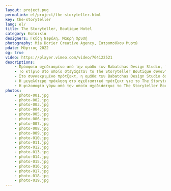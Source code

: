 ```yaml
---
layout: project.pug
permalink: el/project/the-storyteller.html
key: the-storyteller
lang: el/
title: The Storyteller, Boutique Hotel
category: Κατοικία
designers: Γκύζη Νεφέλη, Μακρή Χρυσή
photography: Mia Dorier Creative Agency, Ιατροπούλου Μυρτώ
pdate: Μάρτιος 2022
og: true
video: https://player.vimeo.com/video/764122521
descriptions:
    - Πρόσφατα σχεδιασμένο από την ομάδα των Babatchas Design Studio, το The Storyteller Boutique Hotel στα Μετέωρα συνδυάζει την πνευματικότητα της μοναστηριακής ζωής με τη λαϊκή αρχοντιά του τόπου.  
    - Το κτίριο στο οποίο στεγάζεται το The Storyteller Boutique συναντάται δίπλα στο δημαρχείο και τη δημοτική βιβλιοθήκη της πόλης. Πέντε διαφορετικά δωμάτια, όλα σε γήινους τόνους, διαμορφώθηκαν πρόσφατα με βασική έμπνευση το απαράμιλλης ομορφιάς τοπίο των Μετεώρων. Η ζεστή, σπιτική αίσθηση του ξενοδοχείου ολοκληρώνεται μέσω της διαμόρφωσης ενός ενιαίου κοινόχρηστου χώρου, ο οποίος θυμίζει σαλόνι κατοικίας που φιλοξενεί στιγμές χαλάρωσης καθ’ όλη τη διάρκεια της ημέρας. Στην οικεία, οικογενειακή ατμόσφαιρα συντελεί η ανοικτή κουζίνα όπου ετοιμάζεται καθημερινά και μπροστά στα μάτια των επισκεπτών πλούσιο πρωϊνό.  
    - Στο συγκεκριμένο πρότζεκτ, η ομάδα των Babatchas Design Studio δανείστηκε στοιχεία από τη μοναστηριακή καθημερινότητα, όπως τα υλικά και οι χρωματικοί τόνοι που κυριαρχούν στις μονές των Μετεώρων. «Σε αυτό το έργο στόχος μας ήταν να «δέσουμε» την εσωτερική αρχιτεκτονική με το τοπίο. Στη συνέχεια αναζητήσαμε την ουσία της τοπικής μοναστηριακής αισθητικής και την εντοπίσαμε στην μορφολογική ισορροπία ανάμεσα στο απλό και στο αυστηρό, μεταξύ βυζαντινού πλούτου και ασκητικής λιτότητας» αναφέρει η σχεδιαστική ομάδα. Τα δωμάτια ντύνουν τα λινά, πετροπλυμένα βαμβακερά υφάσματα και τα μαξιλάρια από τάπητες ενώ οι δρύινες βουρτσιστές επιφάνειες και τα μάρμαρα Perla και Boticcino κυριαρχούν στους χώρους.  
    - Η μεγαλύτερη πρόκληση στο σχεδιαστικό πρότζεκτ για το The Storyteller Boutique Hotel ήταν η επαναδιαπραγμάτευση της εικόνας του κτιρίου καθώς και η λύση του χώρου. Οι Babatchas Design Studio παρέλαβαν ένα έτοιμο κτίσμα με χώρους ήδη διαρρυθμισμένους και με σοβαρές ελλείψεις. Τα εσωτερικά και εξωτερικά κιγκλιδώματα σχεδιάστηκαν από την αρχή, όπως και το σύνολο των κουφωμάτων, με στόχο να στηθεί μία λιτή και επιβλητική όψη κτιρίου. Χρειάστηκαν επιπλέον λεπτομερείς επεμβάσεις, οι οποίες είχαν ως αποτέλεσμα την επαναδιαπραγμάτευση τόσο της χωροθέτησης, όσο και της interior αισθητικής των δωματίων αλλά και των κοινόχρηστων χώρων.  
    - Η φιλοσοφία γύρω από την οποία σχεδιάστηκε το The Storyteller Boutique Hotel δημιουργεί ένα καταφύγιο γαλήνης για όσους επιθυμούν να απολαύσουν τις ομορφιές του τόπου σαν μέρος μίας ποιοτικής εμπειρίας. Το τοπικό στοιχείο και οι ιδιαίτερες λεπτομέρειες του αποτέλεσαν άλλωστε κεντρικό πυρήνα στη διαμόρφωση του Boutique Hotel. Η σχεδιαστική ομάδα συνεργάστηκε με τους πελάτες αλλά και με μία τοπική κεραμίστρια, πάνω στην κατασκευή χειροποίητων νιπτήρων για όλα τα δωμάτια καθώς και για τα σκεύη του πρωϊνού. Τους διαδρόμους διακοσμούν πίνακες του φωτογράφου  κ. Γιώργου Τατάκη με παραδοσιακές φορεσιές, ενώ το artwork επιμελήθηκε αποκλειστικά η ομάδα του Babatchas Design Studio δημιουργώντας κομμάτια από πηλό, από ανάγλυφα κρακελέ υαλώματα αλλά και πίνακες από mixed media.  
photos:
    - photo-001.jpg
    - photo-002.jpg
    - photo-003.jpg
    - photo-004.jpg
    - photo-005.jpg
    - photo-006.jpg
    - photo-007.jpg
    - photo-008.jpg
    - photo-009.jpg
    - photo-010.jpg
    - photo-011.jpg
    - photo-012.jpg
    - photo-013.jpg
    - photo-014.jpg
    - photo-015.jpg
    - photo-016.jpg
    - photo-017.jpg
    - photo-018.jpg
    - photo-019.jpg
---
```

